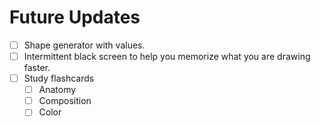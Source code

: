 # Future Updates

- [ ] Shape generator with values.
- [ ] Intermittent black screen to help you memorize what you are drawing faster.
- [ ] Study flashcards 
	- [ ] Anatomy
	- [ ] Composition
	- [ ] Color